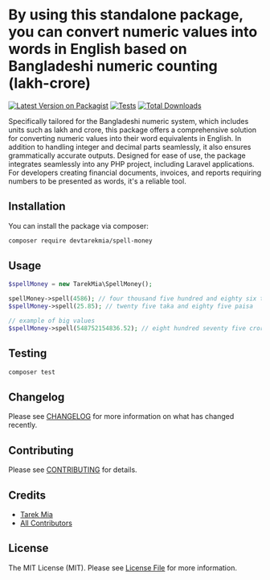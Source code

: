 # By using this standalone package, you can convert numeric values into words in English based on Bangladeshi numeric counting (lakh-crore)

[![Latest Version on Packagist](https://img.shields.io/packagist/v/devtarekmia/spell-money.svg?style=flat-square)](https://packagist.org/packages/devtarekmia/spell-money)
[![Tests](https://img.shields.io/github/actions/workflow/status/devtarekmia/spell-money/run-tests.yml?branch=main&label=tests&style=flat-square)](https://github.com/devtarekmia/spell-money/actions/workflows/run-tests.yml)
[![Total Downloads](https://img.shields.io/packagist/dt/devtarekmia/spell-money.svg?style=flat-square)](https://packagist.org/packages/devtarekmia/spell-money)

Specifically tailored for the Bangladeshi numeric system, which includes units such as lakh and crore, this package offers a comprehensive solution for converting numeric values into their word equivalents in English. In addition to handling integer and decimal parts seamlessly, it also ensures grammatically accurate outputs. Designed for ease of use, the package integrates seamlessly into any PHP project, including Laravel applications. For developers creating financial documents, invoices, and reports requiring numbers to be presented as words, it's a reliable tool.

## Installation

You can install the package via composer:

```bash
composer require devtarekmia/spell-money
```

## Usage

```php
$spellMoney = new TarekMia\SpellMoney();

spellMoney->spell(4586); // four thousand five hundred and eighty six taka
$spellMoney->spell(25.85); // twenty five taka and eighty five paisa

// example of big values
$spellMoney->spell(548752154836.52); // eight hundred seventy five crore twenty one lakh fifty four thousand eight hundred thirty six taka and fifty two paisa
```

## Testing

```bash
composer test
```

## Changelog

Please see [CHANGELOG](CHANGELOG.md) for more information on what has changed recently.

## Contributing

Please see [CONTRIBUTING](https://github.com/spatie/.github/blob/main/CONTRIBUTING.md) for details.

## Credits

- [Tarek Mia](https://github.com/devtarekmia)
- [All Contributors](../../contributors)

## License

The MIT License (MIT). Please see [License File](LICENSE.md) for more information.
